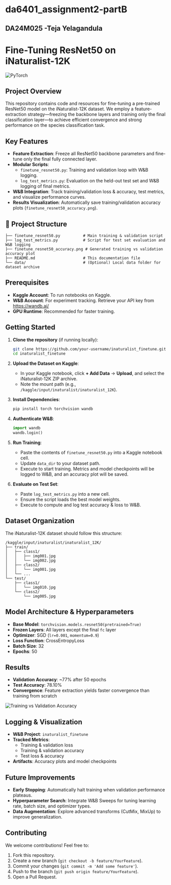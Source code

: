 # da6401_assignment2-partB
## DA24M025 -Teja Yelagandula

# Fine-Tuning ResNet50 on iNaturalist-12K

![PyTorch](https://img.shields.io/badge/PyTorch-%3E%3D1.7-yellow.svg)

##  Project Overview
This repository contains code and resources for fine-tuning a pre-trained ResNet50 model on the iNaturalist-12K dataset. We employ a feature-extraction strategy—freezing the backbone layers and training only the final classification layer—to achieve efficient convergence and strong performance on the species classification task.

##  Key Features
- **Feature Extraction**: Freeze all ResNet50 backbone parameters and fine-tune only the final fully connected layer.
- **Modular Scripts**:
  - `finetune_resnet50.py`: Training and validation loop with W&B logging.
  - `log_test_metrics.py`: Evaluation on the held-out test set and W&B logging of final metrics.
- **W&B Integration**: Track training/validation loss & accuracy, test metrics, and visualize performance curves.
- **Results Visualization**: Automatically save training/validation accuracy plots (`finetune_resnet50_accuracy.png`).

## 📁 Project Structure
```
├── finetune_resnet50.py          # Main training & validation script
├── log_test_metrics.py           # Script for test set evaluation and W&B logging
├── finetune_resnet50_accuracy.png # Generated training vs validation accuracy plot
├── README.md                     # This documentation file
└── data/                         # (Optional) Local data folder for dataset archive
```

##  Prerequisites
- **Kaggle Account**: To run notebooks on Kaggle.
- **W&B Account**: For experiment tracking. Retrieve your API key from https://wandb.ai/
- **GPU Runtime**: Recommended for faster training.

##  Getting Started
1. **Clone the repository** (if running locally):
   ```bash
   git clone https://github.com/your-username/inaturalist_finetune.git
   cd inaturalist_finetune
   ```
2. **Upload the Dataset on Kaggle**:
   - In your Kaggle notebook, click **+ Add Data** → **Upload**, and select the iNaturalist-12K ZIP archive.
   - Note the mount path (e.g., `/kaggle/input/inaturalist/inaturalist_12K`).
3. **Install Dependencies**:
   ```bash
   pip install torch torchvision wandb
   ```
4. **Authenticate W&B**:
   ```python
   import wandb
   wandb.login()
   ```
5. **Run Training**:
   - Paste the contents of `finetune_resnet50.py` into a Kaggle notebook cell.
   - Update `data_dir` to your dataset path.
   - Execute to start training. Metrics and model checkpoints will be logged to W&B, and an accuracy plot will be saved.

6. **Evaluate on Test Set**:
   - Paste `log_test_metrics.py` into a new cell.
   - Ensure the script loads the best model weights.
   - Execute to compute and log test accuracy & loss to W&B.

##  Dataset Organization
The iNaturalist-12K dataset should follow this structure:
```
/kaggle/input/inaturalist/inaturalist_12K/
├── train/
│   ├── class1/
│   │   ├── img001.jpg
│   │   └── img002.jpg
│   ├── class2/
│   │   └── img001.jpg
│   └── ...
└── test/
    ├── class1/
    │   └── img010.jpg
    └── class2/
        └── img005.jpg
```

##  Model Architecture & Hyperparameters
- **Base Model**: `torchvision.models.resnet50(pretrained=True)`
- **Frozen Layers**: All layers except the final `fc` layer
- **Optimizer**: SGD (`lr=0.001`, `momentum=0.9`)
- **Loss Function**: CrossEntropyLoss
- **Batch Size**: 32
- **Epochs**: 50

##  Results
- **Validation Accuracy**: ~77% after 50 epochs
- **Test Accuracy**: 78.10%
- **Convergence**: Feature extraction yields faster convergence than training from scratch

![Training vs Validation Accuracy](finetune_resnet50_accuracy.png)

##  Logging & Visualization
- **W&B Project**: `inaturalist_finetune`
- **Tracked Metrics**:
  - Training & validation loss
  - Training & validation accuracy
  - Test loss & accuracy
- **Artifacts**: Accuracy plots and model checkpoints

##  Future Improvements
- **Early Stopping**: Automatically halt training when validation performance plateaus.
- **Hyperparameter Search**: Integrate W&B Sweeps for tuning learning rate, batch size, and optimizer types.
- **Data Augmentation**: Explore advanced transforms (CutMix, MixUp) to improve generalization.

##  Contributing
We welcome contributions! Feel free to:
1. Fork this repository.
2. Create a new branch (`git checkout -b feature/YourFeature`).
3. Commit your changes (`git commit -m 'Add some feature'`).
4. Push to the branch (`git push origin feature/YourFeature`).
5. Open a Pull Request.

